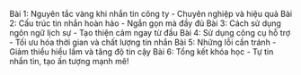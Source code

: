 Bài 1: Nguyên tắc vàng khi nhắn tin công ty - Chuyên nghiệp và hiệu quả
Bài 2: Cấu trúc tin nhắn hoàn hảo - Ngắn gọn mà đầy đủ
Bài 3: Cách sử dụng ngôn ngữ lịch sự - Tạo thiện cảm ngay từ đầu
Bài 4: Sử dụng công cụ hỗ trợ - Tối ưu hóa thời gian và chất lượng tin nhắn
Bài 5: Những lỗi cần tránh - Giảm thiểu hiểu lầm và tăng độ tin cậy
Bài 6: Tổng kết khóa học - Tự tin nhắn tin, tạo ấn tượng mạnh mẽ!